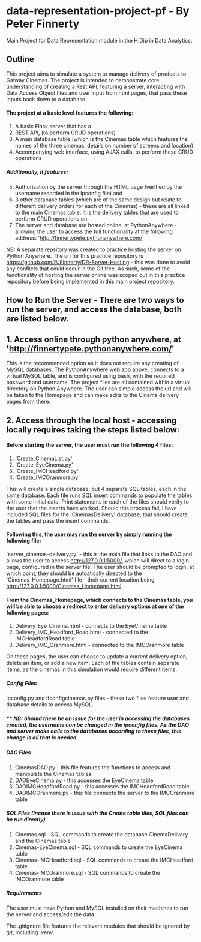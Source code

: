 # data-representation-project-pf - By Peter Finnerty

Main Project for Data Representation module in the H.Dip in Data Analytics.

## Outline

This project aims to simulate a system to manage delivery of products to Galway Cinemas. The project is intended to demonstrate core understanding of creating a Rest API, featuring a server, interacting with Data Access Object files and user input from html pages, that pass these inputs back down to a database.

#### The project at a basic level features the following:

1. A basic Flask server that has a
2. REST API, (to perform CRUD operations)
3. A main database table (which is the Cinemas table which features the names of the three cinemas, details on number of screens and location)
4. Accompanying web interface, using AJAX calls, to perform these CRUD operations

##### Additionally, it features:
5. Authorisation by the server through the HTML page (verified by the username recorded in the ipconfig file)
and
6. 3 other database tables (which are of the same design but relate to different delivery orders for each of the Cinemas) - these are all linked to the main Cinemas table. It is the delivery tables that are used to perform CRUD operations on.
7. The server and database are hosted online, at PythonAnywhere - allowing the user to access the full functionality at the following address: 'http://finnertypete.pythonanywhere.com/'

NB: A separate repsitory was created to practice hosting the server on Python Anywhere. The url for this practice repository is https://github.com/PJFinnerty/DR-Server-Hosting - this was done to avoid any conflicts that could occur in the Git tree. As such, some of the functionality of hosting the server online was scoped out in this practice repository before being implemented in this main project repository.

## How to Run the Server - There are two ways to run the server, and access the database, both are listed below.

## 1. Access online through python anywhere, at 'http://finnertypete.pythonanywhere.com/'
This is the recommended option as it does not require any creating of MySQL databases. The PythonAnywhere web app above, connects to a virtual MySQL table, and is configured using bash, with the required password and username. The project files are all contained within a virtual directory on Python Anywhere. The user can simple access the url and will be taken to the Homepage and can make edits to the Cinema delivery pages from there.

## 2. Access through the local host - accessing locally requires taking the steps listed below: 
#### Before starting the server, the user must run the following 4 files:
1. 'Create_CinemaList.py'
2. 'Create_EyeCinema.py'
3. 'Create_IMCHeadford.py' 
4. 'Create_IMCOranmore.py'

This will create a single database, but 4 separate SQL tables, each in the same database. Each file runs SQL insert commands to populate the tables with some initial data. Print statements in each of the files should verify to the user that the inserts have worked. Should this process fail, I have included SQL files for the 'CinemasDelivery' database, that should create the tables and pass the insert commands.

#### Following this, the user may run the server by simply running the following file:
'server_cinemas-delivery.py' - this is the main file that links to the DAO and allows the user to access http://127.0.0.1:5000/, which will direct to a login page, configured in the server file. The user should be prompted to login, at which point, they should be autoatically directed to the 'Cinemas_Homepage.html' file - their current location being http://127.0.0.1:5000/Cinemas_Homepage.html.

#### From the Cinemas_Homepage, which connects to the Cinemas table, you will be able to choose a redirect to enter delivery options at one of the following pages:
1. Delivery_Eye_Cinema.html - connects to the EyeCinema table
2. Delivery_IMC_Headford_Road.html - connected to the IMCHeadfordRoad table
3. Delivery_IMC_Oranmore.html - connected to the IMCOranmore table

On these pages, the user can choose to update a current delivery option, delete an item, or add a new item. Each of the tables contain separate items, as the cinemas in this simulation would require different items.

##### Config Files
ipconfig.py and ifconfigcinemas.py files - these two files feature user and database details to access MySQL. 

##### ** NB: Should there be an issue for the user in accessing the databases created, the username can be changed in the ipconfig files. As the DAO and server make calls to the databases according to these files, this change is all that is needed.

##### DAO Files
1. CinemasDAO.py - this file features the functions to access and manipulate the Cinemas tables
2. DAOEyeCinema.py - this accesses the EyeCinema table
3. DAOIMCHeadfordRoad.py - this accesses the IMCHeadfordRoad table
4. DAOIMCOranmore.py - this file connects the server to the IMCOranmore table

##### SQL Files (Incase there is issue with the Create table tiles, SQL files can be run directly)
1. Cinemas.sql - SQL commands to create the database CinemaDelivery and the Cinemas table
2. Cinemas-EyeCinema.sql - SQL commands to create the EyeCinema table
3. Cinemas-IMCHeadford.sql - SQL commands to create the IMCHeadford table
4. Cinemas-IMCOranmore.sql - SQL commands to create the IMCOranmore table

##### Requirements
The user must have Python and MySQL installed on their machines to run the server and access/edit the data

The .gitignore file features the relevant modules that should be ignored by git, including .venv.





